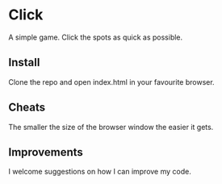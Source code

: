 # Click

A simple game. Click the spots as quick as possible.

## Install

Clone the repo and open index.html in your favourite browser.

## Cheats

The smaller the size of the browser window the easier it gets.

## Improvements

I welcome suggestions on how I can improve my code.

